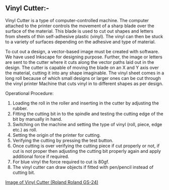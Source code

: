## Vinyl Cutter:-
Vinyl Cutter is a type of computer-controlled machine. The computer attached to the printer controls the movement of a sharp blade over the surface of the material. This blade is used to cut out shapes and letters from sheets of thin self-adhesive plastic (vinyl). The vinyl can then be stuck to a variety of surfaces depending on the adhesive and type of material.

To cut out a design, a vector-based image must be created with software. We have used Inkscape for designing purpose. Further, the image or letters are sent to the cutter where it cuts along the vector paths laid out in the design. The cutter is capable of moving the blade on an X and Y axis over the material, cutting it into any shape imaginable. The vinyl sheet comes in a long roll because of which small designs or larger ones can be cut through the vinyl printer Machine that cuts vinyl in to different shapes as per design.

Operational Procedure:

1. Loading the roll in the roller and inserting in the cutter by adjusting the rubber.
2. Fitting the cutting bit in to the spindle and testing the cutting edge of the bit by manually in hand.
3. Switching on the machine and setting the type of vinyl (roll, piece, edge etc.) as roll.
4. Setting the origin of the printer for cutting.
5. Verifying the cutting by pressing the test button.
6. Once cutting is over verifying the cutting piece if cut properly or not, if cut is not proper then adjusting the cutting bit properly again and apply additional force if required.
7. For blue vinyl the force required to cut is 80gf.
8. The vinyl cutter can draw objects if fitted with pen/pencil instead of cutting bit.

[Image of Vinyl Cutter (Roland Roland GS-24)](/img/Vinyl-cutter.jpg)